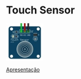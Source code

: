 # Touch Sensor

![](images/touchSensor.png)

[Apresentação](https://docs.google.com/presentation/d/1okGoqR0dA5PGvNrDEoeCKS4GcqDk-t-WvnHp-5JXs-0/edit?usp=sharing)
